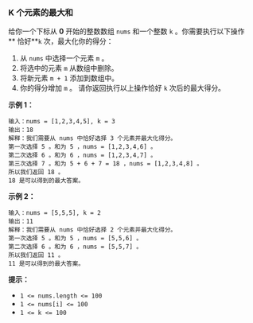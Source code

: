 ### K 个元素的最大和 ###
给你一个下标从 **0** 开始的整数数组 `nums` 和一个整数 `k` 。你需要执行以下操作** 恰好**`k` 次，最大化你的得分：

1. 从 `nums` 中选择一个元素 `m` 。
2. 将选中的元素 `m` 从数组中删除。
3. 将新元素 `m + 1` 添加到数组中。
4. 你的得分增加 `m` 。
请你返回执行以上操作恰好 `k` 次后的最大得分。



**示例 1：**

```
输入：nums = [1,2,3,4,5], k = 3
输出：18
解释：我们需要从 nums 中恰好选择 3 个元素并最大化得分。
第一次选择 5 。和为 5 ，nums = [1,2,3,4,6] 。
第二次选择 6 。和为 6 ，nums = [1,2,3,4,7] 。
第三次选择 7 。和为 5 + 6 + 7 = 18 ，nums = [1,2,3,4,8] 。
所以我们返回 18 。
18 是可以得到的最大答案。
```

**示例 2：**

```
输入：nums = [5,5,5], k = 2
输出：11
解释：我们需要从 nums 中恰好选择 2 个元素并最大化得分。
第一次选择 5 。和为 5 ，nums = [5,5,6] 。
第二次选择 6 。和为 6 ，nums = [5,5,7] 。
所以我们返回 11 。
11 是可以得到的最大答案。
```



**提示：**

* `1 <= nums.length <= 100`
* `1 <= nums[i] <= 100`
* `1 <= k <= 100`

